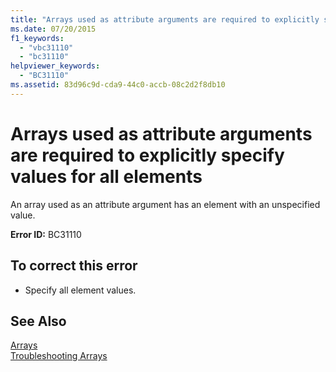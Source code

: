 ```yaml
---
title: "Arrays used as attribute arguments are required to explicitly specify values for all elements"
ms.date: 07/20/2015
f1_keywords: 
  - "vbc31110"
  - "bc31110"
helpviewer_keywords: 
  - "BC31110"
ms.assetid: 83d96c9d-cda9-44c0-accb-08c2d2f8db10
---
```

# Arrays used as attribute arguments are required to explicitly specify values for all elements
An array used as an attribute argument has an element with an unspecified value.  
  
 **Error ID:** BC31110  
  
## To correct this error  
  
- Specify all element values.  
  
## See Also  
 [Arrays](../../visual-basic/programming-guide/language-features/arrays/index.md)  
 [Troubleshooting Arrays](../../visual-basic/programming-guide/language-features/arrays/troubleshooting-arrays.md)
